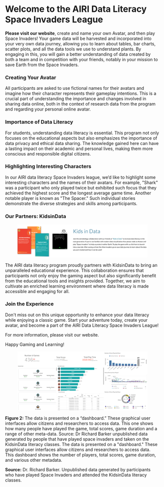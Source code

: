 # Welcome to the AIRI Data Literacy Space Invaders League

**Please visit our website**, create and name your own Avatar, and then play Space Invaders! Your game data will be harvested and incorporated into your very own data journey, allowing you to learn about tables, bar charts, scatter plots, and all the data tools we use to understand plants. By engaging in this, you will gain a better understanding of data created by both a team and in competition with your friends, notably in your mission to save Earth from the Space Invaders.

### Creating Your Avatar

All participants are asked to use fictional names for their avatars and imagine how their character represents their gameplay intentions. This is a crucial part of understanding the importance and changes involved in sharing data online, both in the context of research data from the program and regarding your personal online avatar.

### Importance of Data Literacy

For students, understanding data literacy is essential. This program not only focuses on the educational aspects but also emphasizes the importance of data privacy and ethical data sharing. The knowledge gained here can have a lasting impact on their academic and personal lives, making them more conscious and responsible digital citizens.

### Highlighting Interesting Characters

In our AIRI data literacy Space Invaders league, we’d like to highlight some interesting characters and the names of their avatars. For example, "Shark" was a participant who only played twice but exhibited such focus that they achieved the highest score and the longest average game time. Another notable player is known as "The Spacer." Such individual stories demonstrate the diverse strategies and skills among participants.

### Our Partners: KidsinData

<figure><img src="../.gitbook/assets/image (11).png" alt=""><figcaption></figcaption></figure>

The AIRI data literacy program proudly partners with KidsinData to bring an unparalleled educational experience. This collaboration ensures that participants not only enjoy the gaming aspect but also significantly benefit from the educational tools and insights provided. Together, we aim to cultivate an enriched learning environment where data literacy is made accessible and engaging for all.

### Join the Experience

Don't miss out on this unique opportunity to enhance your data literacy while enjoying a classic game. Start your adventure today, create your avatar, and become a part of the AIRI Data Literacy Space Invaders League!

For more information, please visit our website.

Happy Gaming and Learning!

<figure><img src="../.gitbook/assets/image (12).png" alt=""><figcaption></figcaption></figure>

**Figure 2:** The data is presented on a “dashboard.” These graphical user interfaces allow citizens and researchers to access data. This one shows how many people have played the game, total scores, game duration and a range of other meta-data. Source: Dr Richard Barker unpublished data generated by people that have played space invaders and taken on the KidsinData literacy classes. The data is presented on a "dashboard." These graphical user interfaces allow citizens and researchers to access data. This dashboard shows the number of players, total scores, game duration, and various other metadata.

**Source:** Dr. Richard Barker. Unpublished data generated by participants who have played Space Invaders and attended the KidsinData literacy classes.
